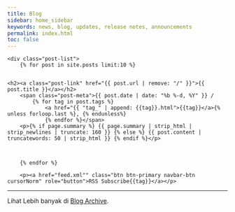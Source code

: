 ```yaml
---
title: Blog
sidebar: home_sidebar
keywords: news, blog, updates, release notes, announcements
permalink: index.html
toc: false
---
```


<div class="home">

    <div class="post-list">
        {% for post in site.posts limit:10 %}


    <h2><a class="post-link" href="{{ post.url | remove: "/" }}">{{ post.title }}</a></h2>
        <span class="post-meta">{{ post.date | date: "%b %-d, %Y" }} /
            {% for tag in post.tags %}
                <a href="{{ "tag_" | append: {{tag}}.html">{{tag}}</a>{% unless forloop.last %}, {% endunless%}
                {% endfor %}</span>
        <p>{% if page.summary %} {{ page.summary | strip_html | strip_newlines | truncate: 160 }} {% else %} {{ post.content | truncatewords: 50 | strip_html }} {% endif %}</p>



        {% endfor %}

        <p><a href="feed.xml"" class="btn btn-primary navbar-btn cursorNorm" role="button">RSS Subscribe{{tag}}</a></p>

<hr />
        <p>Lihat Lebih banyak di <a href="blog_archive.html">Blog Archive</a>. </p>


</div>
